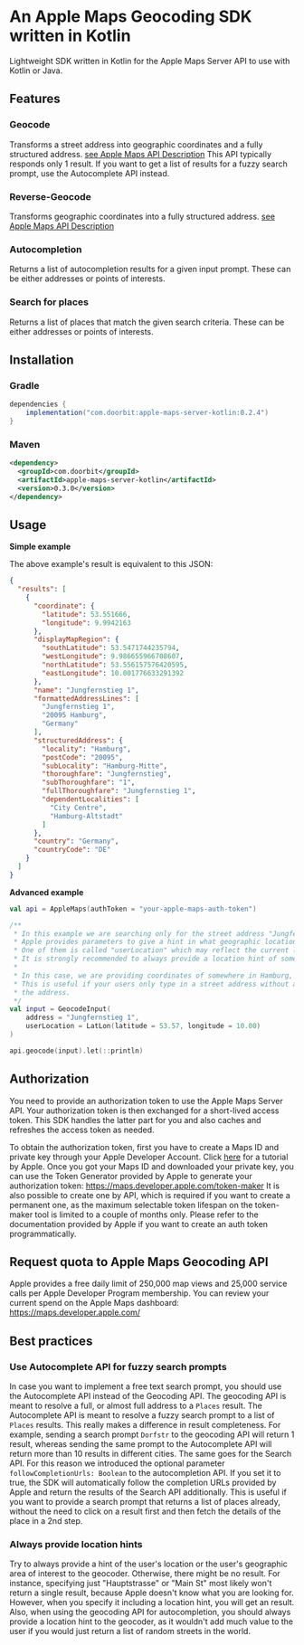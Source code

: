 # An Apple Maps Geocoding SDK written in Kotlin

Lightweight SDK written in Kotlin for the Apple Maps Server API to use with Kotlin or Java.

## Features

### Geocode

Transforms a street address into geographic coordinates and a fully structured address. [see Apple Maps API Description](https://developer.apple.com/documentation/applemapsserverapi/geocode_an_address)
This API typically responds only 1 result. If you want to get a list of results for a fuzzy search prompt, use the Autocomplete API instead.

### Reverse-Geocode

Transforms geographic coordinates into a fully structured address. [see Apple Maps API Description](https://developer.apple.com/documentation/applemapsserverapi/reverse_geocode_a_location)

### Autocompletion

Returns a list of autocompletion results for a given input prompt. These can be either addresses or points of interests.

### Search for places

Returns a list of places that match the given search criteria. These can be either addresses or points of interests.


## Installation

### Gradle

```groovy
dependencies {
    implementation("com.doorbit:apple-maps-server-kotlin:0.2.4")
}
```

### Maven

```xml
<dependency>
  <groupId>com.doorbit</groupId>
  <artifactId>apple-maps-server-kotlin</artifactId>
  <version>0.3.0</version>
</dependency>
```

## Usage

**Simple example**

The above example's result is equivalent to this JSON:

```json
{
  "results": [
    {
      "coordinate": {
        "latitude": 53.551666,
        "longitude": 9.9942163
      },
      "displayMapRegion": {
        "southLatitude": 53.5471744235794,
        "westLongitude": 9.986655966708607,
        "northLatitude": 53.556157576420595,
        "eastLongitude": 10.001776633291392
      },
      "name": "Jungfernstieg 1",
      "formattedAddressLines": [
        "Jungfernstieg 1",
        "20095 Hamburg",
        "Germany"
      ],
      "structuredAddress": {
        "locality": "Hamburg",
        "postCode": "20095",
        "subLocality": "Hamburg-Mitte",
        "thoroughfare": "Jungfernstieg",
        "subThoroughfare": "1",
        "fullThoroughfare": "Jungfernstieg 1",
        "dependentLocalities": [
          "City Centre",
          "Hamburg-Altstadt"
        ]
      },
      "country": "Germany",
      "countryCode": "DE"
    }
  ]
}    
```

**Advanced example**

```kotlin
val api = AppleMaps(authToken = "your-apple-maps-auth-token")

/**
 * In this example we are searching only for the street address "Jungfernstieg 1".
 * Apple provides parameters to give a hint in what geographic location to search for the address.
 * One of them is called "userLocation" which may reflect the current location of the searching person.
 * It is strongly recommended to always provide a location hint of some sort to Apple, otherwise you risk getting a 0 result.
 *
 * In this case, we are providing coordinates of somewhere in Hamburg, Germany.
 * This is useful if your users only type in a street address without a city or country and you will be able to already autocomplete
 * the address.
 */
val input = GeocodeInput(
    address = "Jungfernstieg 1",
    userLocation = LatLon(latitude = 53.57, longitude = 10.00)
)

api.geocode(input).let(::println)
```

## Authorization

You need to provide an authorization token to use the Apple Maps Server API.
Your authorization token is then exchanged for a short-lived access token. This SDK handles the latter part for you and also caches and refreshes the access token as needed.

To obtain the authorization token, first you have to create a Maps ID and private key through your Apple Developer Account.
Click [here](https://developer.apple.com/documentation/mapkitjs/creating_a_maps_identifier_and_a_private_key) for a tutorial by Apple.
Once you got your Maps ID and downloaded your private key, you can use the Token Generator provided by Apple to generate your authorization token: https://maps.developer.apple.com/token-maker 
It is also possible to create one by API, which is required if you want to create a permanent one, as the maximum selectable token lifespan on the token-maker tool is limited to a couple of months only. Please refer to the documentation provided by Apple if you want to create an auth token programmatically.

## Request quota to Apple Maps Geocoding API

Apple provides a free daily limit of 250,000 map views and 25,000 service calls per Apple Developer Program membership.
You can review your current spend on the Apple Maps dashboard: https://maps.developer.apple.com/

## Best practices

### Use Autocomplete API for fuzzy search prompts

In case you want to implement a free text search prompt, you should use the Autocomplete API instead of the Geocoding API.
The geocoding API is meant to resolve a full, or almost full address to a `Places` result. 
The Autocomplete API is meant to resolve a fuzzy search prompt to a list of `Places` results.
This really makes a difference in result completeness. For example, sending a search prompt `Dorfstr` to the geocoding API will return 1 result, whereas sending the same prompt to the Autocomplete API will 
return more than 10 results in different cities. The same goes for the Search API.
For this reason we introduced the optional parameter `followCompletionUrls: Boolean` to the autocompletion API. If you set it to true, the SDK will automatically follow the completion URLs provided by Apple and return the results of the Search API additionally. 
This is useful if you want to provide a search prompt that returns a list of places already, without the need to click on a result first and then fetch the details of the place in a 2nd step.

### Always provide location hints

Try to always provide a hint of the user's location or the user's geographic area of interest to the geocoder. Otherwise, there might be no result. For instance,
specifying just "Hauptstrasse" or "Main St" most likely won't return a single result, because Apple doesn't know what you are looking for. However, when you specify 
it including a location hint, you will get an result. Also, when using the geocoding API for autocompletion, you should always provide a location hint to the geocoder,
as it wouldn't add much value to the user if you would just return a list of random streets in the world.
